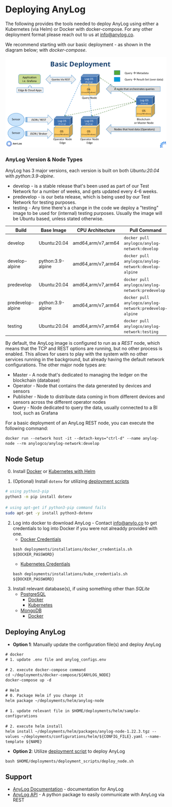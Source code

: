 # Deploying AnyLog

The following provides the tools needed to deploy AnyLog using either a Kubernetes (via Helm) or Docker 
with docker-compose. For any other deployment format please reach out to us at [info@anylog.co](mailto:info@anylog.co).       

We recommend starting with our basic deployment - as shown in the diagram below; with _docker-compose_.

![deployment diagram](https://github.com/AnyLog-co/documentation/blob/master/imgs/deployment_diagram.png)

### AnyLog Version & Node Types
AnyLog has 3 major versions, each version is built on both _Ubuntu:20.04_ with _python:3.9-alpine_. 
* develop - is a stable release that's been used as part of our Test Network for a number of weeks, and gets updated every 4-6 weeks.
* predevelop - is our beta release, which is being used by our Test Network for testing purposes.
* testing - Any time there's a change in the code we deploy a "testing" image to be used for (internal) testing purposes. Usually the image will be Ubuntu based, unless stated otherwise.

| Build | Base Image | CPU Architecture | Pull Command | Size | 
|---|---|---|---|---|
| develop | Ubuntu:20.04 | amd64,arm/v7,arm64 | `docker pull anylogco/anylog-network:develop` | 664MB | 
| develop-alpine | python:3.9-alpine | amd64,arm/v7,arm64 | `docker pull anylogco/anylog-network:develop-alpine` | 460MB| 
| predevelop | Ubuntu:20.04 | amd64,arm/v7,arm64 | `docker pull anylogco/anylog-network:predevelop` | ~245MB | 
| predevelop-alpine | python:3.9-alpine | amd64,arm/v7,arm64 | `docker pull anylogco/anylog-network:predevelop-alpine` | ~178MB | 
| testing | Ubuntu:20.04 | amd64,arm/v7,arm64 | `docker pull anylogco/anylog-network:testing` |

By default, the AnyLog image is configured to run as a _REST_ node, which means that the TCP and REST options 
are running, but no other process is enabled. This allows for users to play with the system with no other services 
running in the background, but already having the default network configurations. The other major node types are:
* Master - A node that's dedicated to managing the ledger on the blockchain (database)  
* Operator - Node that contains the data generated by devices and sensors
* Publisher - Node to distribute data coming in from different devices and sensors across the different operator nodes 
* Query - Node dedicated to query the data, usually connected to a BI tool, such as Grafana 

For a basic deployment of an AnyLog REST node, you can execute the following command: 
```shell
docker run --network host -it --detach-keys="ctrl-d" --name anylog-node --rm anylogco/anylog-network:develop
```

## Node Setup
0. Install [Docker](installations/docker_install.sh) or [Kubernetes with Helm](installations/kube_install.sh)

1. (Optional) Install `dotenv` for utilizing [deployment scripts](deployment_scripts)
```bash
# using python3-pip
python3 -m pip install dotenv 

# using apt-get if python3-pip command fails 
sudo apt-get -y install python3-dotenv
```
2. Log into docker to download AnyLog - Contact [info@anylo.co](mailto:info@anylo.co) to get 
credentials to log into Docker if you were not alreaddy provided with one.  
    * [Docker Credentials](installations/docker_credentials.sh) 
    ```shell
    bash deployments/installations/docker_credentials.sh ${DOCKER_PASSWORD}
    ```
    * [Kubernetes Credentials](installations/kube_credentials.sh)
    ```shell
    bash deployments/installations/kube_credentials.sh ${DOCKER_PASSWORD}
    ```
3. Install relevant database(s), if using something other than _SQLite_
    * [PostgreSQL](https://www.digitalocean.com/community/tutorials/how-to-install-postgresql-on-ubuntu-20-04-quickstart) 
      * [Docker](docker-compose/postgres) 
      * [Kubernetes](helm/postgres)
    * [MongoDB](https://www.digitalocean.com/community/tutorials/install-mongodb-linux#install-mongodb-on-linux) 
      * [Docker](docker-compose/mongodb)

## Deploying AnyLog
* **Option 1**: Manually update the configuration file(s) and deploy AnyLog
```shell
# docker 
# 1. update .env file and anylog_configs.env

# 2. execute docker-compose command
cd ~/deployments/docker-compose/${ANYLOG_NODE}
docker-compose up -d 

# Helm
# 0. Package Helm if you change it
helm package ~/deployments/helm/anylog-node

# 1. update relevant file in $HOME/deployments/helm/sample-configurations

# 2. execute helm install  
helm install ~/deployments/helm/packages/anylog-node-1.22.3.tgz --values ~/deployments/configurations/helm/${CONFIG_FILE}.yaml --name-template ${NAME}
```


* **Option 2**: Utilize [deployment script](deployment_scripts/deploy_node.sh) to deploy AnyLog
```shell
bash $HOME/deployments/deployment_scripts/deploy_node.sh
```

## Support 
* [AnyLog Documentation](https://github.com/AnyLog-co/documentation) - documentation for AnyLog  
* [AnyLog API](https://github.com/AnyLog-co/AnyLog-API) - A python package to easily communicate with AnyLog via REST
